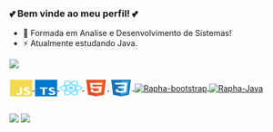 ### 💕 Bem vinde ao meu perfil! 💕

- 🔭 Formada em Analise e Desenvolvimento de Sistemas!
- ⚡ Atualmente estudando Java.


<div align="left">
  <a href="https://github.com/raphaelagaudard">
  <img height="180em" src="https://github-readme-stats.vercel.app/api/top-langs/?username=raphaelagaudard&layout=compact&langs_count=7&theme=highcontrast"/>
</div>
  
  <div style="display: inline_block"><br>
  <img align="center" alt="Rapha-Js" height="30" width="40" src="https://raw.githubusercontent.com/devicons/devicon/master/icons/javascript/javascript-plain.svg">
  <img align="center" alt="Rapha-Ts" height="30" width="40" src="https://raw.githubusercontent.com/devicons/devicon/master/icons/typescript/typescript-plain.svg">
  <img align="center" alt="Rapha-React" height="30" width="40" src="https://raw.githubusercontent.com/devicons/devicon/master/icons/react/react-original.svg">
  <img align="center" alt="Rapha-HTML" height="30" width="40" src="https://raw.githubusercontent.com/devicons/devicon/master/icons/html5/html5-original.svg">
  <img align="center" alt="Rapha-CSS" height="30" width="40" src="https://raw.githubusercontent.com/devicons/devicon/master/icons/css3/css3-original.svg">
  <img align="center" alt="Rapha-bootstrap" height="30" width="40" src="https://cdn.jsdelivr.net/gh/devicons/devicon/icons/bootstrap/bootstrap-plain.svg" />
  <img align="center" alt="Rapha-Java" height="30" width="40" src="https://icongr.am/devicon/java-original.svg?size=128&color=currentColor">
  
  ##
 
<div> 
  <a href = "mailto:raphaelagaudard@gmail.com"><img src="https://img.shields.io/badge/Gmail-D14836?style=for-the-badge&logo=gmail&logoColor=white" target="_blank"></a>
  <a href="https://www.linkedin.com/in/raphaela-gaudard-oshiro-349743145/" target="_blank"><img src="https://img.shields.io/badge/LinkedIn-0077B5?style=for-the-badge&logo=linkedin&logoColor=white" target="_blank"></a> 
 
</div>

